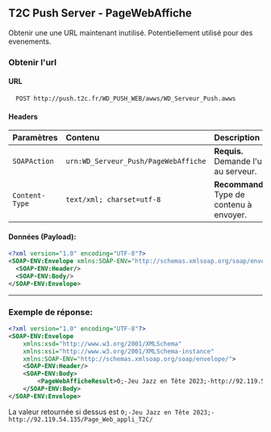 ## T2C Push Server - PageWebAffiche

Obtenir une une URL maintenant inutilisé. Potentiellement utilisé pour des evenements.

### Obtenir l'url

#### URL
```
  POST http://push.t2c.fr/WD_PUSH_WEB/awws/WD_Serveur_Push.awws
```

#### Headers
| Paramètres   | Contenu                                     | Description                |
| :----------- | :------------------------------------------ | :------------------------- |
| `SOAPAction` | `urn:WD_Serveur_Push/PageWebAffiche`    | **Requis.** Demande l'url au serveur. |
|`Content-Type`| `text/xml; charset=utf-8` | **Recommandé.** Type de contenu à envoyer. |

#### Données (Payload):

```xml
<?xml version="1.0" encoding="UTF-8"?>
<SOAP-ENV:Envelope xmlns:SOAP-ENV="http://schemas.xmlsoap.org/soap/envelope/" xmlns:SOAP-ENC="http://schemas.xmlsoap.org/soap/encoding/" xmlns:xsd="http://www.w3.org/2001/XMLSchema" xmlns:xsi="http://www.w3.org/2001/XMLSchema-instance">
  <SOAP-ENV:Header/>
  <SOAP-ENV:Body/>
</SOAP-ENV:Envelope>
```

---

### Exemple de réponse:

```xml
<?xml version="1.0" encoding="UTF-8"?>
<SOAP-ENV:Envelope
	xmlns:xsd="http://www.w3.org/2001/XMLSchema"
	xmlns:xsi="http://www.w3.org/2001/XMLSchema-instance"
	xmlns:SOAP-ENV="http://schemas.xmlsoap.org/soap/envelope/">
	<SOAP-ENV:Header/>
	<SOAP-ENV:Body>
		<PageWebAfficheResult>0;-Jeu Jazz en Tête 2023;-http://92.119.54.135/Page_Web_appli_T2C/</PageWebAfficheResult>
	</SOAP-ENV:Body>
</SOAP-ENV:Envelope>

```

La valeur retournée si dessus est `0;-Jeu Jazz en Tête 2023;-http://92.119.54.135/Page_Web_appli_T2C/`
